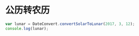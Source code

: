 # 公历转农历
```javascript
var lunar = DateConvert.convertSolarToLunar(2017, 3, 12);
console.log(lunar);
```
